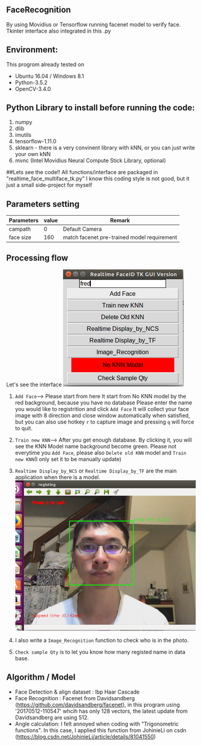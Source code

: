 ## FaceRecognition

By using Movidius or Tensorflow running facenet model to verify face.
Tkinter interface also integrated in this .py

## Environment:
This progrom already tested on 
* Ubuntu 16.04 / Windows 8.1
* Python-3.5.2
* OpenCV-3.4.0
## Python Library to install before running the code:
1. numpy
2. dlib
3. imutils
4. tensorflow-1.11.0
5. sklearn - there is a very convinent library with kNN, or you can just write your own kNN
5. mvnc (Intel Movidius Neural Compute Stick Library, optional)

##Lets see the code!!
All functions/interface are packaged in "realtime_face_multiface_tk.py"
I know this coding style is not good, but it just a small side-project for myself

## Parameters setting
|Parameters     | value  |   Remark  |
|---------------|--------|-----------|
|campath        | 0 | Default Camera|
|face size      | 160 | match facenet pre-trained model requirement |

## Processing flow
Let's see the interface
![interface_pic](https://github.com/Fredchiu/FaceRecognition/blob/master/ui_cap.png)
1. `Add Face`--> Please start from here
   It start from No KNN model by the red background, because you have no database
   Please enter the name you would like to registrition and click `Add Face`
   It will collect your face image with 8 direction and close window automatically when satisfied, but you can also use hotkey
   `r` to capture image and pressing `q` will force to quit.
   
2. `Train new KNN`--> After you get enough database.
   By clicking it, you will see the KNN Model name background become green.
   Please not everytime you `Add Face`, please also `Delete old KNN` model and `Train new KNN`(I only set it to be manually
   update)

3. `Realtime Display_by_NCS` or `Realtime Display_by_TF` are the main application when there is a model.
![realtime_running_pic](https://github.com/Fredchiu/FaceRecognition/blob/master/realtime_display.png)

4. I also write a `Image_Recognition` function to check who is in the photo.
5. `Check sample Qty` is to let you know how many registed name in data base.


## Algorithm / Model 
* Face Detection & align dataset : lbp Haar Cascade 
* Face Recognition : Facenet from Davidsandberg (https://github.com/davidsandberg/facenet), in this program using '20170512-110547' whcih has only 128 vectors, the latest update from Davidsandberg are using 512.
* Angle calculation: I felt annoyed when coding with "Trigonometric functions". 
  In this case, I applied this function from JohinieLi on csdn (https://blog.csdn.net/JohinieLi/article/details/81041550) 
